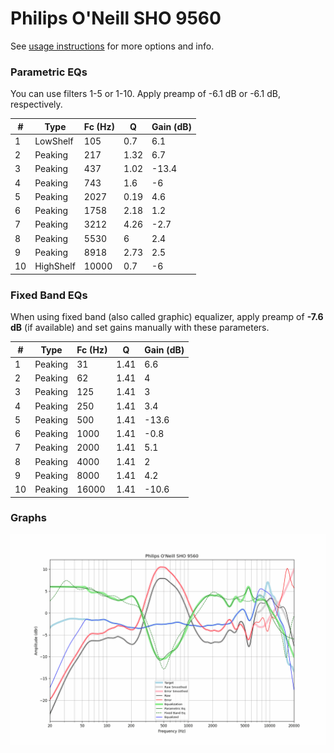 # Philips O'Neill SHO 9560
See [usage instructions](https://github.com/jaakkopasanen/AutoEq#usage) for more options and info.

### Parametric EQs
You can use filters 1-5 or 1-10. Apply preamp of -6.1 dB or -6.1 dB, respectively.

|   # | Type      |   Fc (Hz) |    Q |   Gain (dB) |
|-----|-----------|-----------|------|-------------|
|   1 | LowShelf  |       105 | 0.7  |         6.1 |
|   2 | Peaking   |       217 | 1.32 |         6.7 |
|   3 | Peaking   |       437 | 1.02 |       -13.4 |
|   4 | Peaking   |       743 | 1.6  |        -6   |
|   5 | Peaking   |      2027 | 0.19 |         4.6 |
|   6 | Peaking   |      1758 | 2.18 |         1.2 |
|   7 | Peaking   |      3212 | 4.26 |        -2.7 |
|   8 | Peaking   |      5530 | 6    |         2.4 |
|   9 | Peaking   |      8918 | 2.73 |         2.5 |
|  10 | HighShelf |     10000 | 0.7  |        -6   |

### Fixed Band EQs
When using fixed band (also called graphic) equalizer, apply preamp of **-7.6 dB** (if available) and set gains manually with these parameters.

|   # | Type    |   Fc (Hz) |    Q |   Gain (dB) |
|-----|---------|-----------|------|-------------|
|   1 | Peaking |        31 | 1.41 |         6.6 |
|   2 | Peaking |        62 | 1.41 |         4   |
|   3 | Peaking |       125 | 1.41 |         3   |
|   4 | Peaking |       250 | 1.41 |         3.4 |
|   5 | Peaking |       500 | 1.41 |       -13.6 |
|   6 | Peaking |      1000 | 1.41 |        -0.8 |
|   7 | Peaking |      2000 | 1.41 |         5.1 |
|   8 | Peaking |      4000 | 1.41 |         2   |
|   9 | Peaking |      8000 | 1.41 |         4.2 |
|  10 | Peaking |     16000 | 1.41 |       -10.6 |

### Graphs
![](./Philips%20O'Neill%20SHO%209560.png)
